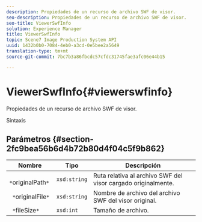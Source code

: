 ```yaml
---
description: Propiedades de un recurso de archivo SWF de visor.
seo-description: Propiedades de un recurso de archivo SWF de visor.
seo-title: ViewerSwfInfo
solution: Experience Manager
title: ViewerSwfInfo
topic: Scene7 Image Production System API
uuid: 1432b0b0-7084-4eb0-a3cd-0e5bee2a5649
translation-type: tm+mt
source-git-commit: 7bc7b3a86fbcdc57cfdc31745fae3afc06e44b15

---
```



# ViewerSwfInfo{#viewerswfinfo}

Propiedades de un recurso de archivo SWF de visor.

Sintaxis

## Parámetros {#section-2fc9bea56b6d4b72b80d4f04c5f9b862}

| Nombre | Tipo | Descripción |
|---|---|---|
| ` *`originalPath`*` | `xsd:string` | Ruta relativa al archivo SWF del visor cargado originalmente. |
| ` *`originalFile`*` | `xsd:string` | Nombre de archivo del archivo SWF del visor original. |
| ` *`fileSize`*` | `xsd:int` | Tamaño de archivo. |

